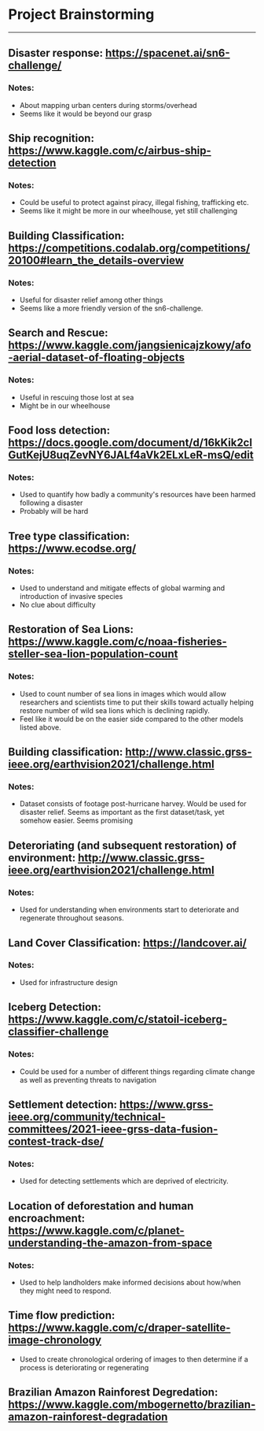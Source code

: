 # Project Brainstorming
---
## Disaster response: https://spacenet.ai/sn6-challenge/
### Notes:
* About mapping urban centers during storms/overhead
* Seems like it would be beyond our grasp

## Ship recognition: https://www.kaggle.com/c/airbus-ship-detection
### Notes:
* Could be useful to protect against piracy, illegal fishing, trafficking etc.
* Seems like it might be more in our wheelhouse, yet still challenging

## Building Classification: https://competitions.codalab.org/competitions/20100#learn_the_details-overview
### Notes:
* Useful for disaster relief among other things
* Seems like a more friendly version of the sn6-challenge.

## Search and Rescue: https://www.kaggle.com/jangsienicajzkowy/afo-aerial-dataset-of-floating-objects
### Notes:
* Useful in rescuing those lost at sea
* Might be in our wheelhouse

## Food loss detection: https://docs.google.com/document/d/16kKik2clGutKejU8uqZevNY6JALf4aVk2ELxLeR-msQ/edit
### Notes:
* Used to quantify how badly a community's resources have been harmed following a disaster
* Probably will be hard

## Tree type classification: https://www.ecodse.org/
### Notes:
* Used to understand and mitigate effects of global warming and introduction of invasive species
* No clue about difficulty

## Restoration of Sea Lions: https://www.kaggle.com/c/noaa-fisheries-steller-sea-lion-population-count
### Notes:
* Used to count number of sea lions in images which would allow researchers and scientists time to put their skills toward actually helping restore number of wild sea lions which is declining rapidly.
* Feel like it would be on the easier side compared to the other models listed above.

## Building classification: http://www.classic.grss-ieee.org/earthvision2021/challenge.html
### Notes:
* Dataset consists of footage post-hurricane harvey. Would be used for disaster relief. Seems as important as the first dataset/task, yet somehow easier. Seems promising

## Deteroriating (and subsequent restoration) of environment: http://www.classic.grss-ieee.org/earthvision2021/challenge.html
### Notes:
* Used for understanding when environments start to deteriorate and regenerate throughout seasons.

## Land Cover Classification: https://landcover.ai/
### Notes:
* Used for infrastructure design

## Iceberg Detection: https://www.kaggle.com/c/statoil-iceberg-classifier-challenge
### Notes:
* Could be used for a number of different things regarding climate change as well as preventing threats to navigation

## Settlement detection: https://www.grss-ieee.org/community/technical-committees/2021-ieee-grss-data-fusion-contest-track-dse/
### Notes:
* Used for detecting settlements which are deprived of electricity.

## Location of deforestation and human encroachment: https://www.kaggle.com/c/planet-understanding-the-amazon-from-space
### Notes:
* Used to help landholders make informed decisions about how/when they might need to respond.

## Time flow prediction: https://www.kaggle.com/c/draper-satellite-image-chronology
* Used to create chronological ordering of images to then determine if a process is deteriorating or regenerating

## Brazilian Amazon Rainforest Degredation: https://www.kaggle.com/mbogernetto/brazilian-amazon-rainforest-degradation
